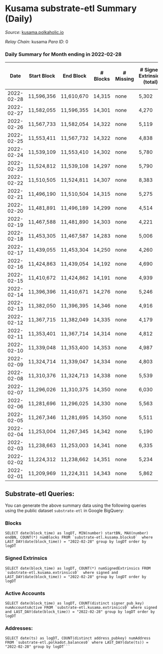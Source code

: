 # Kusama substrate-etl Summary (Daily)

_Source_: [kusama.polkaholic.io](https://kusama.polkaholic.io)

*Relay Chain*: kusama
*Para ID*: 0



### Daily Summary for Month ending in 2022-02-28


| Date | Start Block | End Block | # Blocks | # Missing | # Signed Extrinsics (total) | # Active Accounts | # Addresses with Balances | # Events | # Transfers | # XCM Transfers In | # XCM Transfers Out |
| ---- | ----------- | --------- | -------- | --------- | --------------------------- | ----------------- | ------------------------- | -------- | ----------- | ------------------ | ------------------- |
| 2022-02-28 | 11,596,356 | 11,610,670 | 14,315 | none  | 5,302 | 1,748 | 241,041 | 378,497 | 2,071 ($11,765,753) | 47 ($89,372.45) | 71 ($643,462) |
| 2022-02-27 | 11,582,055 | 11,596,355 | 14,301 | none  | 4,270 | 1,186 |  | 364,705 | 1,484 ($2,379,294) | 75 ($211,449) | 89 ($939,702) |
| 2022-02-26 | 11,567,733 | 11,582,054 | 14,322 | none  | 5,119 | 1,176 |  | 417,837 | 1,714 ($5,679,166) | 56 ($194,896) | 76 ($265,755) |
| 2022-02-25 | 11,553,411 | 11,567,732 | 14,322 | none  | 4,838 | 1,157 |  | 380,032 | 1,474 ($4,099,485) | 65 ($311,672) | 86 ($646,440) |
| 2022-02-24 | 11,539,109 | 11,553,410 | 14,302 | none  | 5,780 | 1,648 |  | 373,602 | 2,028 ($9,822,064) | 103 ($455,133) | 182 ($467,263) |
| 2022-02-23 | 11,524,812 | 11,539,108 | 14,297 | none  | 5,790 | 1,380 |  | 365,316 | 2,115 ($9,126,853) | 77 ($316,387) | 201 ($569,746) |
| 2022-02-22 | 11,510,505 | 11,524,811 | 14,307 | none  | 8,383 | 2,461 |  | 392,078 | 4,574 ($11,053,041) | 151 ($398,404) | 78 ($216,143) |
| 2022-02-21 | 11,496,190 | 11,510,504 | 14,315 | none  | 5,275 | 1,476 |  | 364,175 | 1,731 ($4,505,305) | 79 ($221,812) | 103 ($354,197) |
| 2022-02-20 | 11,481,891 | 11,496,189 | 14,299 | none  | 4,514 | 1,362 |  | 330,354 | 1,460 ($7,934,765) | 134 ($387,085) | 138 ($242,136) |
| 2022-02-19 | 11,467,588 | 11,481,890 | 14,303 | none  | 4,221 | 1,084 |  | 327,551 | 1,226 ($2,179,640) | 52 ($186,888) | 64 ($144,391) |
| 2022-02-18 | 11,453,305 | 11,467,587 | 14,283 | none  | 5,006 | 1,213 |  | 354,789 | 1,356 ($6,127,578) | 55 ($767,348) | 116 ($267,484) |
| 2022-02-17 | 11,439,055 | 11,453,304 | 14,250 | none  | 4,260 | 1,272 |  | 329,021 | 1,146 ($4,322,270) | 54 ($100,826) | 64 ($124,715) |
| 2022-02-16 | 11,424,863 | 11,439,054 | 14,192 | none  | 4,690 | 1,201 |  | 338,110 | 1,724 ($10,438,865) | 44 ($394,086) | 88 ($118,515) |
| 2022-02-15 | 11,410,672 | 11,424,862 | 14,191 | none  | 4,939 | 1,161 |  | 331,219 | 1,081 ($2,198,517) | 63 ($192,285) | 65 ($125,417) |
| 2022-02-14 | 11,396,396 | 11,410,671 | 14,276 | none  | 5,246 | 1,229 |  | 365,302 | 1,208 ($8,644,768) | 38 ($80,160.21) | 43 ($76,565.52) |
| 2022-02-13 | 11,382,050 | 11,396,395 | 14,346 | none  | 4,916 | 1,042 |  | 348,440 | 1,136 ($2,667,439) | 57 ($132,738) | 64 ($763,151) |
| 2022-02-12 | 11,367,715 | 11,382,049 | 14,335 | none  | 4,179 | 1,122 |  | 332,014 | 1,235 ($2,718,179) | 89 ($324,258) | 82 ($74,231.39) |
| 2022-02-11 | 11,353,401 | 11,367,714 | 14,314 | none  | 4,812 | 1,316 |  | 345,503 | 1,314 ($3,684,631) | 55 ($111,339) | 84 ($167,769) |
| 2022-02-10 | 11,339,048 | 11,353,400 | 14,353 | none  | 4,987 | 1,282 |  | 356,365 | 1,192 ($3,252,010) | 50 ($121,424) | 93 ($2,045,453) |
| 2022-02-09 | 11,324,714 | 11,339,047 | 14,334 | none  | 4,803 | 1,264 |  | 354,081 | 1,292 ($7,692,248) | 66 ($173,512) | 102 ($217,611) |
| 2022-02-08 | 11,310,376 | 11,324,713 | 14,338 | none  | 5,539 | 1,737 |  | 368,456 | 1,783 ($17,111,138) | 60 ($296,035) | 97 ($167,523) |
| 2022-02-07 | 11,296,026 | 11,310,375 | 14,350 | none  | 6,030 | 1,736 |  | 416,937 | 1,960 ($13,381,372) | 55 ($393,365) | 98 ($373,357) |
| 2022-02-06 | 11,281,696 | 11,296,025 | 14,330 | none  | 5,563 | 1,340 |  | 400,202 | 1,638 ($6,151,517) | 68 ($272,426) | 65 ($152,260) |
| 2022-02-05 | 11,267,346 | 11,281,695 | 14,350 | none  | 5,511 | 1,235 |  | 419,143 | 1,726 ($4,878,139) | 58 ($186,031) | 72 ($140,461) |
| 2022-02-04 | 11,253,004 | 11,267,345 | 14,342 | none  | 5,190 | 1,320 |  | 453,158 | 1,647 ($9,716,800) | 77 ($377,383) | 101 ($154,437) |
| 2022-02-03 | 11,238,663 | 11,253,003 | 14,341 | none  | 6,335 | 1,282 |  | 466,359 | 3,038 ($2,912,161) | 50 ($70,765.99) | 81 ($66,869.41) |
| 2022-02-02 | 11,224,312 | 11,238,662 | 14,351 | none  | 5,234 | 1,650 |  | 446,569 | 1,806 ($14,690,269) | 86 ($276,164) | 94 ($153,408) |
| 2022-02-01 | 11,209,969 | 11,224,311 | 14,343 | none  | 5,862 | 1,927 |  | 444,376 | 2,122 ($21,293,950) | 59 ($176,883) | 113 ($230,431) |

## Substrate-etl Queries:
You can generate the above summary data using the following queries using the public dataset `substrate-etl` in Google BigQuery:


### Blocks
```
SELECT date(block_time) as logDT, MIN(number) startBN, MAX(number) endBN, COUNT(*) numBlocks FROM `substrate-etl.kusama.blocks0`  where LAST_DAY(date(block_time)) = "2022-02-28" group by logDT order by logDT
```


### Signed Extrinsics
```
SELECT date(block_time) as logDT, COUNT(*) numSignedExtrinsics FROM `substrate-etl.kusama.extrinsics0`  where signed and LAST_DAY(date(block_time)) = "2022-02-28" group by logDT order by logDT
```


### Active Accounts
```
SELECT date(block_time) as logDT, COUNT(distinct signer_pub_key) numAccountsActive FROM `substrate-etl.kusama.extrinsics0` where signed and LAST_DAY(date(block_time)) = "2022-02-28" group by logDT order by logDT
```


### Addresses:
```
SELECT date(ts) as logDT, COUNT(distinct address_pubkey) numAddress FROM `substrate-etl.polkadot.balances0` where LAST_DAY(date(ts)) = "2022-02-28" group by logDT```

